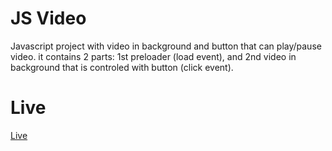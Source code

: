 # JS Video

Javascript project with video in background and button that can play/pause video. 
it contains 2 parts: 
1st preloader (load event), and 2nd video in background that is controled with button (click event).

# Live

[Live]()